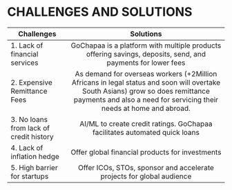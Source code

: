 # CHALLENGES AND SOLUTIONS


| Challenges   |      Solutions      |
|----------|:-------------:|
|1. Lack of financial services |  GoChapaa is a platform with multiple products offering savings, deposits, send, and payments for lower fees  |
| 2. Expensive Remittance Fees | As demand for overseas workers (+2Million Africans in legal status and soon will overtake South Asians) grow so does remittance payments and also a need for servicing their needs at home and abroad.|
|3. No loans from lack of credit history |AI/ML to create credit ratings. GoChapaa facilitates automated quick loans |
|4. Lack of inflation hedge | Offer global financial products for investments |
|5. High barrier for startups | Offer ICOs, STOs, sponsor and accelerate projects for global audience |
